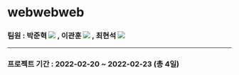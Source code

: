 # webwebweb

### 팀원 : 박준혁 <a href="https://github.com/berrypjh"><img src="https://img.shields.io/badge/GitHub-181717?style=flat-square&logo=GitHub&logoColor=white"/></a> ,  이관훈 <a href="https://github.com/Flavordash"><img src="https://img.shields.io/badge/GitHub-181717?style=flat-square&logo=GitHub&logoColor=white"/></a> ,  최현석 <a href="https://github.com/Tozinoo"><img src="https://img.shields.io/badge/GitHub-181717?style=flat-square&logo=GitHub&logoColor=white"/></a> 
---------------------------------------

### 프로젝트 기간 : 2022-02-20 ~ 2022-02-23 (총 4일)
